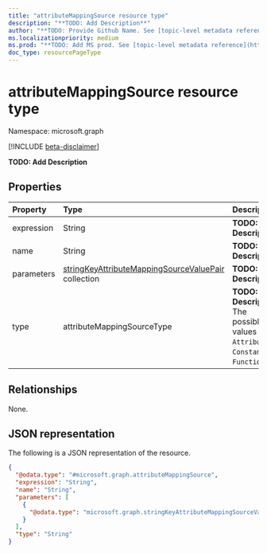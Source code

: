 ```yaml
---
title: "attributeMappingSource resource type"
description: "**TODO: Add Description**"
author: "**TODO: Provide Github Name. See [topic-level metadata reference](https://msgo.azurewebsites.net/add/document/guidelines/metadata.html#topic-level-metadata)**"
ms.localizationpriority: medium
ms.prod: "**TODO: Add MS prod. See [topic-level metadata reference](https://msgo.azurewebsites.net/add/document/guidelines/metadata.html#topic-level-metadata)**"
doc_type: resourcePageType
---
```


# attributeMappingSource resource type

Namespace: microsoft.graph

[!INCLUDE [beta-disclaimer](../../includes/beta-disclaimer.md)]

**TODO: Add Description**

## Properties
|Property|Type|Description|
|:---|:---|:---|
|expression|String|**TODO: Add Description**|
|name|String|**TODO: Add Description**|
|parameters|[stringKeyAttributeMappingSourceValuePair](../resources/synchronization-stringkeyattributemappingsourcevaluepair.md) collection|**TODO: Add Description**|
|type|attributeMappingSourceType|**TODO: Add Description**. The possible values are: `Attribute`, `Constant`, `Function`.|

## Relationships
None.

## JSON representation
The following is a JSON representation of the resource.
<!-- {
  "blockType": "resource",
  "@odata.type": "microsoft.graph.attributeMappingSource"
}
-->
``` json
{
  "@odata.type": "#microsoft.graph.attributeMappingSource",
  "expression": "String",
  "name": "String",
  "parameters": [
    {
      "@odata.type": "microsoft.graph.stringKeyAttributeMappingSourceValuePair"
    }
  ],
  "type": "String"
}
```

